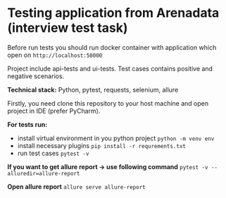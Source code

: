 # Testing application from Arenadata (interview test task)


Before run tests you should run docker container with application which open on ```http://localhost:50000```

Project include api-tests and ui-tests. 
Test cases contains positive and negative scenarios.

**Technical stack:**
Python, pytest, requests, selenium, allure

Firstly, you need clone this repository to your host machine and open project in IDE (prefer PyCharm).

**For tests run:**
  - install virtual environment in you python project
    ```python -m venv env```
  - install necessary plugins 
    ```pip install -r requrements.txt```
  - run test cases
    ```pytest -v```
    
**If you want to get allure report -> use following command**
    ```pytest -v --alluredir=allure-report``` 
    
**Open allure report**
    ```allure serve allure-report```
